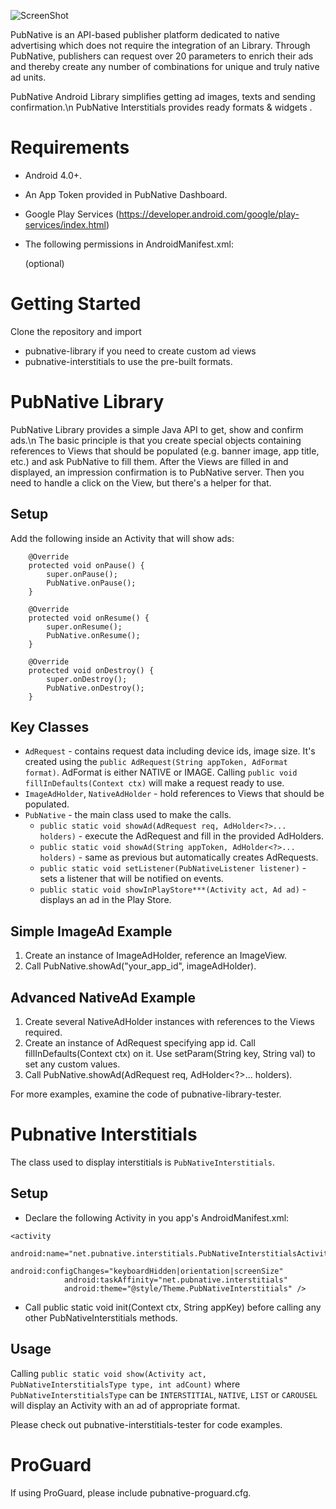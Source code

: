![ScreenShot](https://github.com/pubnative/pubnative-ios-library/blob/master/PNLogo.png)

PubNative is an API-based publisher platform dedicated to native advertising which does not require the integration of an Library.
Through PubNative, publishers can request over 20 parameters to enrich their ads and thereby create any number of combinations for unique and truly native ad units.

PubNative Android Library simplifies getting ad images, texts and sending confirmation.\n
PubNative Interstitials provides ready formats & widgets .

Requirements
============
* Android 4.0+.
* An App Token provided in PubNative Dashboard.
* Google Play Services (https://developer.android.com/google/play-services/index.html)
* The following permissions in AndroidManifest.xml:

   <uses-permission android:name="android.permission.INTERNET" />
   <uses-permission android:name="android.permission.ACCESS_COARSE_LOCATION" /> (optional)
   
Getting Started
===============
Clone the repository and import
* pubnative-library if you need to create custom ad views
* pubnative-interstitials to use the pre-built formats.

PubNative Library
=============
PubNative Library provides a simple Java API to get, show and confirm ads.\n
The basic principle is that you create special objects containing references to Views that should be populated (e.g. banner image, app title, etc.) and ask PubNative to fill them.
After the Views are filled in and displayed, an impression confirmation is to PubNative server.
Then you need to handle a click on the View, but there's a helper for that.

Setup
-----
Add the following inside an Activity that will show ads:
```
	@Override
	protected void onPause() {
		super.onPause();
		PubNative.onPause();
	}

	@Override
	protected void onResume() {
		super.onResume();
		PubNative.onResume();
	}
	
	@Override
	protected void onDestroy() {
		super.onDestroy();
		PubNative.onDestroy();
	}
```

Key Classes
-----------
* ```AdRequest``` - contains request data including device ids, image size.
It's created using the ```public AdRequest(String appToken, AdFormat format)```. AdFormat is either NATIVE or IMAGE.
Calling ```public void fillInDefaults(Context ctx)``` will make a request ready to use.
* ```ImageAdHolder```, ```NativeAdHolder``` - hold references to Views that should be populated.
* ```PubNative``` - the main class used to make the calls.
    * ```public static void showAd(AdRequest req, AdHolder<?>... holders)``` - execute the AdRequest and fill in the provided AdHolders.
    * ```public static void showAd(String appToken, AdHolder<?>... holders)``` - same as previous but automatically creates AdRequests.
    * ```public static void setListener(PubNativeListener listener)``` - sets a listener that will be notified on events.
    * ```public static void showInPlayStore***(Activity act, Ad ad)``` - displays an ad in the Play Store.

Simple ImageAd Example
----------------------
1. Create an instance of ImageAdHolder, reference an ImageView.
2. Call PubNative.showAd("your_app_id", imageAdHolder).

Advanced NativeAd Example
-------------------------
1. Create several NativeAdHolder instances with references to the Views required.
2. Create an instance of AdRequest specifying app id. Call fillInDefaults(Context ctx) on it.
   Use setParam(String key, String val) to set any custom values.
3. Call PubNative.showAd(AdRequest req, AdHolder<?>... holders).

For more examples, examine the code of pubnative-library-tester.

Pubnative Interstitials
=======================

The class used to display interstitials is ```PubNativeInterstitials```.

Setup
-----
* Declare the following Activity in you app's AndroidManifest.xml:
```
<activity
            android:name="net.pubnative.interstitials.PubNativeInterstitialsActivity"
            android:configChanges="keyboardHidden|orientation|screenSize"
            android:taskAffinity="net.pubnative.interstitials"
            android:theme="@style/Theme.PubNativeInterstitials" />
```
* Call public static void init(Context ctx, String appKey) before calling any other PubNativeInterstitials methods.

Usage
-----
Calling ```public static void show(Activity act, PubNativeInterstitialsType type, int adCount)```
where ```PubNativeInterstitialsType``` can be ```INTERSTITIAL```, ```NATIVE```, ```LIST``` or ```CAROUSEL```
will display an Activity with an ad of appropriate format.

Please check out pubnative-interstitials-tester for code examples.


ProGuard
========
If using ProGuard, please include pubnative-proguard.cfg.
